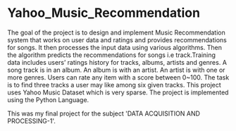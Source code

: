 # Yahoo_Music_Recommendation

The goal of the project is to design and implement Music Recommendation system that works on user data and ratings and provides recommendations for songs. It then processes the input data using various algorithms. Then the algorithm predicts the recommendations for songs i.e track.Training data includes users’ ratings history for tracks, albums, artists and genres. A song track is in an album. An album is with an artist. An artist is with one or more genres. Users can rate any item with a score between 0~100. The task is to find three tracks a user may like among six given tracks. This project uses Yahoo Music Dataset which is very sparse. The project is implemented using the Python Language.

This was my final project for the subject 'DATA ACQUISITION AND PROCESSING-1'.
